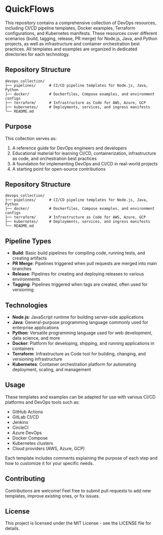 # QuickFlows

This repository contains a comprehensive collection of DevOps resources, including CI/CD pipeline templates, Docker examples, Terraform configurations, and Kubernetes manifests. These resources cover different scenarios (build, tagging, release, PR merge) for Node.js, Java, and Python projects, as well as infrastructure and container orchestration best practices. All templates and examples are organized in dedicated directories for each technology.

## Repository Structure

```
devops_collection/
├── pipelines/      # CI/CD pipeline templates for Node.js, Java, Python
├── docker/         # Dockerfiles, Compose examples, and environment configs
├── terraform/      # Infrastructure as Code for AWS, Azure, GCP
├── kubernetes/     # Deployments, services, and ingress manifests
└── README.md
```

## Purpose

This collection serves as:

1. A reference guide for DevOps engineers and developers
2. Educational material for learning CI/CD, containerization, infrastructure as code, and orchestration best practices
3. A foundation for implementing DevOps and CI/CD in real-world projects
4. A starting point for open-source contributions

## Repository Structure

```
devops_collection/
├── pipelines/      # CI/CD pipeline templates for Node.js, Java, Python
├── docker/         # Dockerfiles, Compose examples, and environment configs
├── terraform/      # Infrastructure as Code for AWS, Azure, GCP
├── kubernetes/     # Deployments, services, and ingress manifests
└── README.md
```

## Pipeline Types

- **Build**: Basic build pipelines for compiling code, running tests, and creating artifacts
- **PR Merge**: Pipelines triggered when pull requests are merged into main branches
- **Release**: Pipelines for creating and deploying releases to various environments
- **Tagging**: Pipelines triggered when tags are created, often used for versioning

## Technologies

- **Node.js**: JavaScript runtime for building server-side applications
- **Java**: General-purpose programming language commonly used for enterprise applications
- **Python**: Versatile programming language used for web development, data science, and more
- **Docker**: Platform for developing, shipping, and running applications in containers
- **Terraform**: Infrastructure as Code tool for building, changing, and versioning infrastructure
- **Kubernetes**: Container orchestration platform for automating deployment, scaling, and management

## Usage

These templates and examples can be adapted for use with various CI/CD platforms and DevOps tools such as:

- GitHub Actions
- GitLab CI/CD
- Jenkins
- CircleCI
- Azure DevOps
- Docker Compose
- Kubernetes clusters
- Cloud providers (AWS, Azure, GCP)

Each template includes comments explaining the purpose of each step and how to customize it for your specific needs.

## Contributing

Contributions are welcome! Feel free to submit pull requests to add new templates, improve existing ones, or fix issues.

## License

This project is licensed under the MIT License - see the LICENSE file for details.